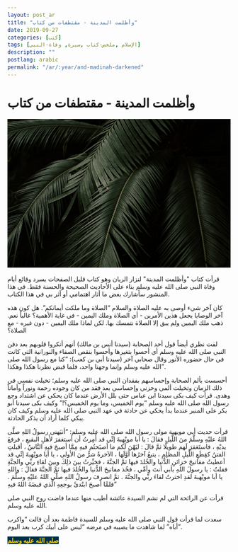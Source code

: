 ```yaml
---
layout: post_ar
title: "وأظلمت المدينة - مقتطفات من كتاب"
date: 2019-09-27
categories: [كتب]
tags: [الإسلام ,ملخص-كتاب ,سيرة, وفاة-النبي]
description: ""
postlang: arabic
permalink: "/ar/:year/and-madinah-darkened"
---
```




# وأظلمت المدينة - مقتطفات من كتاب

<img class="featured-image"
  src="/assets/images/2019/madinah-darkened.jpg" />

قرأت كتاب "وأظلمت المدينة" لنزار الريان وهو كتاب قليل الصفحات يسرد وقائع أيام وفاة النبي صلى الله عليه وسلم بناء على الأحاديث الصحيحة والحسنة فقط. في هذا المنشور سأشارك بعض ما أثار اهتمامي أو أثر بي في هذا الكتاب.

كان آخر شيء أوصى به عليه الصلاة والسلام “الصلاة وما ملكت أيمانكم”. هل كون هذه آخر الوصايا يجعل هذين الأمرين - أي الصلاة وملك اليمين - في غاية الأهمية؟ غالباً نعم. ذهب ملك اليمين ولم يبق إلا الصلاة نتمسك بها. لكن لماذا ملك اليمين - دون غيره - مع الصلاة؟

لفت نظري أيضاً قول أحد الصحابة (سيدنا أنس بن مالك) أنهم أنكروا قلوبهم بعد دفن النبي صلى الله عليه وسلم أي أحسوا بتغيرها وأحسوا بنقص الصفاء والنورانية التي كانت في حال حضوره الأنور وقال صحابي آخر (سيدنا أبي بن كعب): “كنا مع رسول الله صلى الله عليه وسلم وإنما وجهنا واحد، فلما قبض نظرنا هكذا وهكذا”.

أحسست بألم الصحابة وإحساسهم بفقدان النبي صلى الله عليه وسلم؛ تخيلت نفسي في ذلك الزمان وتخيلت ألمي وحزني وإحساسي بعد فقد من كان وجوده رحمة ونوراً وأماناً وهدى. قرأت كيف بكى سيدنا ابن عباس حتى بلل الأرض عندما كان يحكي عن اشتداد وجع رسول الله صلى الله عليه وسلم “يوم الخميس، وما يوم الخميس؟!” وكيف بكى سيدنا أبو بكر على المنبر عندما بدأ يحكي عن حادثة في عهد النبي صلى الله عليه وسلم وكيف كان يبكي كلما أراد أن يذكر الحادثة. 

قرأت حديث أبي مويهبة مولى رسول الله صلى الله عليه وسلم: “أنبَهني رسولُ اللهِ صلَّى اللهُ عليْهِ وسلَّمَ منَ اللَّيلِ فقالَ : يا أبا مويْهِبةَ إنِّي قد أُمِرتُ أن أستغفرَ لأَهلِ البقيعِ ، فرفعَ يديْهِ ، فاستَغفرَ لَهم طويلًا ثمَّ قالَ : ليَهْنَ لَكم ما أصبَحتُم فيهِ مِمَّا أصبحَ فيهِ النَّاسُ ، أقبلتِ الفتنُ كقِطَعِ اللَّيلِ المظلِمِ ، يتبعُ آخرُها أوَّلَها ، الآخرةُ شرٌّ منَ الأولى ، يا أبا مويْهبةَ إنِّي قد أعطيتُ مفاتيحَ خزائنِ الدُّنيا والخُلدَ فيها ثمَّ الجنَّةَ ، فخيِّرتُ بينَ ذلِكَ وبينَ لقاءِ ربِّي والجنَّةِ فقلتُ : يا رسولَ اللهِ بأبي أنتَ وأمِّي ، فخُذ مفاتيحَ الدُّنيا والخُلدَ فيها ثمَّ الجنَّةَ فقالَ : واللهِ يا أبا مويْهبةَ لقدِ اخترتُ لقاءَ ربِّي والجنَّةَ . ثمَّ انصرفَ رسولُ اللهِ صلَّى اللهُ عليْهِ وسلَّمَ . فلمَّا أصبحَ ابتُدئَ بوجعِهِ الَّذي قبضَهُ اللهُ فيهِ”

قرأت عن الرائحة التي لم تشم السيدة عائشة أطيب منها عندما فاضت روح النبي صلى الله عليه وسلم.

سعدت لما قرأت قول النبي صلى الله عليه وسلم للسيدة فاطمة بعد أن قالت “واكرب أباه” لما شاهدت ما يصيبه في مرضه “ليس على أبيك كرب بعد اليوم”.

<span style="color:gold; background:#003049; font-weight:bold"> صلى الله عليه وسلم </span>
